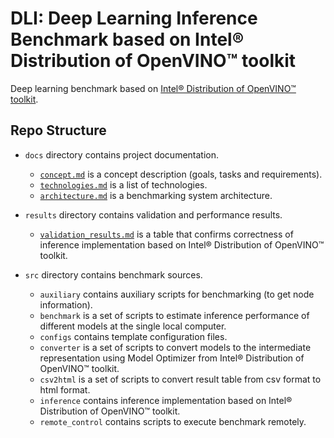 # DLI: Deep Learning Inference Benchmark based on Intel® Distribution of OpenVINO™ toolkit

Deep learning benchmark based on [Intel® Distribution of OpenVINO™ toolkit][openvino-toolkit].

## Repo Structure

- `docs` directory contains project documentation.
  - [`concept.md`](docs/concept.md) is a concept description
    (goals, tasks and requirements).
  - [`technologies.md`](docs/technologies.md) is a list
    of technologies.
  - [`architecture.md`](docs/architecture.md) is a benchmarking
    system architecture.

- `results` directory contains validation and performance results.
  - [`validation_results.md`](results/validation_results.md) is a table
    that confirms correctness of inference implementation based on
    Intel® Distribution of OpenVINO™ toolkit.

- `src` directory contains benchmark sources.
  - `auxiliary` contains auxiliary scripts for benchmarking
    (to get node information).
  - `benchmark` is a set of scripts to estimate inference
    performance of different models at the single local computer.
  - `configs` contains template configuration files.
  - `converter` is a set of scripts to convert models to the
    intermediate representation using Model Optimizer from
	Intel® Distribution of OpenVINO™ toolkit.
  - `csv2html` is a set of scripts to convert result table
  from csv format to html format.
  - `inference` contains inference implementation based on
    Intel® Distribution of OpenVINO™ toolkit.
  - `remote_control` contains scripts to execute benchmark
    remotely.

<!-- LINKS -->
[openvino-toolkit]: https://software.intel.com/en-us/openvino-toolkit